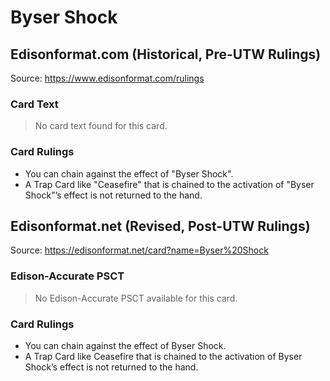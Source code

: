# Byser Shock

## Edisonformat.com (Historical, Pre-UTW Rulings)

Source: https://www.edisonformat.com/rulings

### Card Text

> No card text found for this card.

### Card Rulings

*   You can chain against the effect of "Byser Shock".
*   A Trap Card like "Ceasefire" that is chained to the activation of "Byser Shock"’s effect is not returned to the hand.

## Edisonformat.net (Revised, Post-UTW Rulings)

Source: https://edisonformat.net/card?name=Byser%20Shock

### Edison-Accurate PSCT

> No Edison-Accurate PSCT available for this card.

### Card Rulings

*   You can chain against the effect of Byser Shock.
*   A Trap Card like Ceasefire that is chained to the activation of Byser Shock’s effect is not returned to the hand.
            